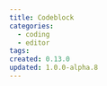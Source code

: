 ```yaml
---
title: Codeblock
categories:
  - coding
  - editor
tags:
created: 0.13.0
updated: 1.0.0-alpha.8
---
```

